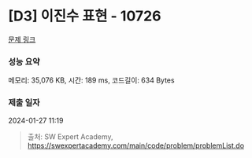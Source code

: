 # [D3] 이진수 표현 - 10726 

[문제 링크](https://swexpertacademy.com/main/code/problem/problemDetail.do?contestProbId=AXRSXf_a9qsDFAXS) 

### 성능 요약

메모리: 35,076 KB, 시간: 189 ms, 코드길이: 634 Bytes

### 제출 일자

2024-01-27 11:19



> 출처: SW Expert Academy, https://swexpertacademy.com/main/code/problem/problemList.do